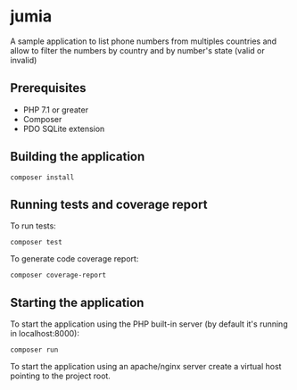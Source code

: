 # jumia

A sample application to list phone numbers from multiples countries and allow to filter the numbers by country and by number's state (valid or invalid)

## Prerequisites

- PHP 7.1 or greater
- Composer
- PDO SQLite extension

## Building the application

```
composer install
```

## Running tests and coverage report

To run tests:
```
composer test
```

To generate code coverage report:
```
composer coverage-report
```

## Starting the application

To start the application using the PHP built-in server (by default it's running in localhost:8000):
```
composer run
```

To start the application using an apache/nginx server create a virtual host pointing to the project root.

